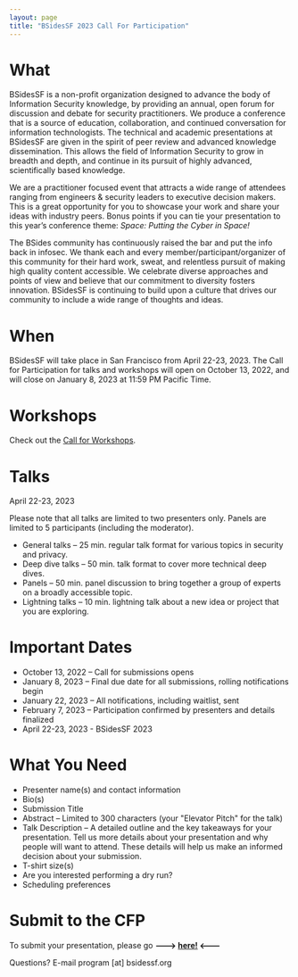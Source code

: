 ```yaml
---
layout: page
title: "BSidesSF 2023 Call For Participation"
---
```


# **What**

BSidesSF is a non-profit organization designed to advance the body of Information Security knowledge, by providing an annual, open forum for discussion and debate for security practitioners. We produce a conference that is a source of education, collaboration, and continued conversation for information technologists. The technical and academic presentations at BSidesSF are given in the spirit of peer review and advanced knowledge dissemination. This allows the field of Information Security to grow in breadth and depth, and continue in its pursuit of highly advanced, scientifically based knowledge.

We are a practitioner focused event that attracts a wide range of attendees ranging from engineers & security leaders to executive decision makers. This is a great opportunity for you to showcase your work and share your ideas with industry peers. Bonus points if you can tie your presentation to this year’s conference theme: _Space: Putting the Cyber in Space!_

The BSides community has continuously raised the bar and put the info back in infosec. We thank each and every member/participant/organizer of this community for their hard work, sweat, and relentless pursuit of making high quality content accessible. We celebrate diverse approaches and points of view and believe that our commitment to diversity fosters innovation. BSidesSF is continuing to build upon a culture that drives our community to include a wide range of thoughts and ideas.

# **When**

BSidesSF will take place in San Francisco from April 22-23, 2023. The Call for Participation for talks and workshops will open on October 13, 2022, and will close on January 8, 2023 at 11:59 PM Pacific Time.

# **Workshops**

Check out the [Call for Workshops](/cfp/workshops).

# **Talks**

April 22-23, 2023

Please note that all talks are limited to two presenters only. Panels are limited to 5 participants (including the moderator).

- General talks – 25 min. regular talk format for various topics in security and privacy.
- Deep dive talks – 50 min. talk format to cover more technical deep dives.
- Panels – 50 min. panel discussion to bring together a group of experts on a broadly accessible topic.
- Lightning talks – 10 min. lightning talk about a new idea or project that you are exploring.

# **Important Dates**

- October 13, 2022 – Call for submissions opens
- January 8, 2023 – Final due date for all submissions, rolling notifications begin
- January 22, 2023 – All notifications, including waitlist, sent
- February 7, 2023 – Participation confirmed by presenters and details finalized
- April 22-23, 2023 - BSidesSF 2023

# **What You Need**

- Presenter name(s) and contact information
- Bio(s)
- Submission Title
- Abstract – Limited to 300 characters (your "Elevator Pitch" for the talk)
- Talk Description – A detailed outline and the key takeaways for your presentation. Tell us more details about your presentation and why people will want to attend. These details will help us make an informed decision about your submission.
- T-shirt size(s)
- Are you interested performing a dry run?
- Scheduling preferences

# **Submit to the CFP**

To submit your presentation, please go **---> [here!](https://www.papercall.io/bsidessf-2023) <---**

Questions? E-mail program [at] bsidessf.org
